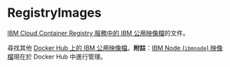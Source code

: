 # RegistryImages

[IBM Cloud Container Registry 服務中的 IBM 公用映像檔](https://cloud.ibm.com/docs/services/Registry?topic=registry-public_images#public_images)的文件。

尋找其他 [Docker Hub 上的 IBM 公用映像檔](https://hub.docker.com/u/ibmcom/)。**附註**：[IBM Node (`ibmnode`) 映像檔](https://hub.docker.com/r/ibmcom/ibmnode/)現在於 Docker Hub 中進行管理。
